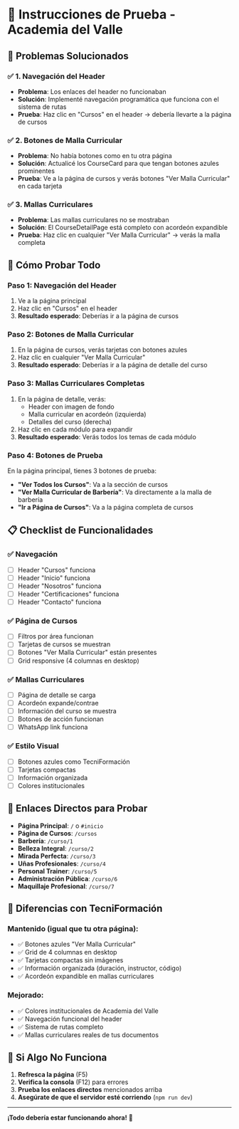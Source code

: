 # 🧪 Instrucciones de Prueba - Academia del Valle

## 🎯 Problemas Solucionados

### ✅ **1. Navegación del Header**
- **Problema**: Los enlaces del header no funcionaban
- **Solución**: Implementé navegación programática que funciona con el sistema de rutas
- **Prueba**: Haz clic en "Cursos" en el header → debería llevarte a la página de cursos

### ✅ **2. Botones de Malla Curricular**
- **Problema**: No había botones como en tu otra página
- **Solución**: Actualicé los CourseCard para que tengan botones azules prominentes
- **Prueba**: Ve a la página de cursos y verás botones "Ver Malla Curricular" en cada tarjeta

### ✅ **3. Mallas Curriculares**
- **Problema**: Las mallas curriculares no se mostraban
- **Solución**: El CourseDetailPage está completo con acordeón expandible
- **Prueba**: Haz clic en cualquier "Ver Malla Curricular" → verás la malla completa

## 🚀 Cómo Probar Todo

### **Paso 1: Navegación del Header**
1. Ve a la página principal
2. Haz clic en "Cursos" en el header
3. **Resultado esperado**: Deberías ir a la página de cursos

### **Paso 2: Botones de Malla Curricular**
1. En la página de cursos, verás tarjetas con botones azules
2. Haz clic en cualquier "Ver Malla Curricular"
3. **Resultado esperado**: Deberías ir a la página de detalle del curso

### **Paso 3: Mallas Curriculares Completas**
1. En la página de detalle, verás:
   - Header con imagen de fondo
   - Malla curricular en acordeón (izquierda)
   - Detalles del curso (derecha)
2. Haz clic en cada módulo para expandir
3. **Resultado esperado**: Verás todos los temas de cada módulo

### **Paso 4: Botones de Prueba**
En la página principal, tienes 3 botones de prueba:
- **"Ver Todos los Cursos"**: Va a la sección de cursos
- **"Ver Malla Curricular de Barbería"**: Va directamente a la malla de barbería
- **"Ir a Página de Cursos"**: Va a la página completa de cursos

## 📋 Checklist de Funcionalidades

### **✅ Navegación**
- [ ] Header "Cursos" funciona
- [ ] Header "Inicio" funciona
- [ ] Header "Nosotros" funciona
- [ ] Header "Certificaciones" funciona
- [ ] Header "Contacto" funciona

### **✅ Página de Cursos**
- [ ] Filtros por área funcionan
- [ ] Tarjetas de cursos se muestran
- [ ] Botones "Ver Malla Curricular" están presentes
- [ ] Grid responsive (4 columnas en desktop)

### **✅ Mallas Curriculares**
- [ ] Página de detalle se carga
- [ ] Acordeón expande/contrae
- [ ] Información del curso se muestra
- [ ] Botones de acción funcionan
- [ ] WhatsApp link funciona

### **✅ Estilo Visual**
- [ ] Botones azules como TecniFormación
- [ ] Tarjetas compactas
- [ ] Información organizada
- [ ] Colores institucionales

## 🔧 Enlaces Directos para Probar

- **Página Principal**: `/` o `#inicio`
- **Página de Cursos**: `/cursos`
- **Barbería**: `/curso/1`
- **Belleza Integral**: `/curso/2`
- **Mirada Perfecta**: `/curso/3`
- **Uñas Profesionales**: `/curso/4`
- **Personal Trainer**: `/curso/5`
- **Administración Pública**: `/curso/6`
- **Maquillaje Profesional**: `/curso/7`

## 🎨 Diferencias con TecniFormación

### **Mantenido (igual que tu otra página):**
- ✅ Botones azules "Ver Malla Curricular"
- ✅ Grid de 4 columnas en desktop
- ✅ Tarjetas compactas sin imágenes
- ✅ Información organizada (duración, instructor, código)
- ✅ Acordeón expandible en mallas curriculares

### **Mejorado:**
- ✅ Colores institucionales de Academia del Valle
- ✅ Navegación funcional del header
- ✅ Sistema de rutas completo
- ✅ Mallas curriculares reales de tus documentos

## 🚨 Si Algo No Funciona

1. **Refresca la página** (F5)
2. **Verifica la consola** (F12) para errores
3. **Prueba los enlaces directos** mencionados arriba
4. **Asegúrate de que el servidor esté corriendo** (`npm run dev`)

---

**¡Todo debería estar funcionando ahora!** 🎉 